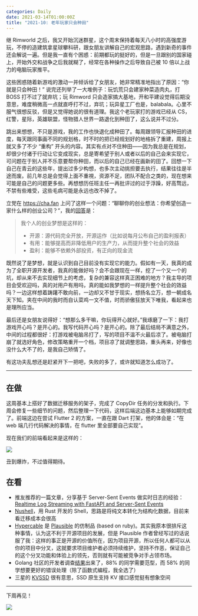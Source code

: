 ```yaml
---
categories: Daily
date: 2021-03-14T01:00:00Z
title: "2021-10: 老年玩家只会种田"
---
```


继 Rimworld 之后，我又开始沉迷群星，这个周末保持着每天八小时的高强度游玩，不停的造建筑拿星球攀科研，跟女朋友讲解自己的宏观思路，遇到新奇的事件还会解说一遍。但是我一直有个困惑：前期都玩的挺好的，但是一旦跟别的国家碰上，开始外交和战争之后我就糊了，经常在各种操作之后导致自己被 10 倍以上战力的电脑玩家推平。

这些困惑随着新游戏的激动一并倾诉给了女朋友，她非常精准地指出了原因：“你就是只会种田！” 说完还列举了一大堆例子：玩饥荒只会建家种菜造肉丸，打 BOSS 打不过了就弃坑；玩 Rimword 只会造家搞大基地，开和平建设觉得后期没意思，难度稍微高一点就直呼打不过，弃坑；玩异星工厂也是，balabala。心里不服气很想反驳，但是又觉得她说的很有道理。我这个老玩家打的游戏已经从 CS，红警，星际，英雄联盟，怪物猎人世界一路退化到种田了，这么说并不过分。

跳出来想想，不只是游戏，我的工作也快退化成种田了。每周跟领导汇报种田的进度，每天跟同事画不同的规划格，时不时的把已经规划好的地格拆了重建，周报上就又多了不少 “重构” 开头的内容。其实有点对不住种田——因为我总是在规划，却很少付诸于行动让它变成现实，总是寄希望于别人或者以后的自己会来实现它，可问题在于别人并不乐意要帮你种田，而以后的自己已经在画新的田了。回想一下自己在青云的这些年，提出过多少构想，也多次主动挑担要去执行，结果往往是半途而废。前几年总是会觉得上面不重視，资源不足，团队不配合之类的，现在想来可能是自己的问题更多些。再想想历任班主任一再批评过的过于浮躁，好高骛远，不禁有些难受，这些毛病可能是永远也改不掉了。

立党在 <https://cha.fan> 上问了这样一个问题：“聊聊你的创业想法：你希望创造一家什么样的创业公司？”，我的[回答](https://cha.fan/questions/5mwGusWoGwEXFTrkffrp/answers/4uGcgo5MuvAwFTjpwRWd)是：

> 我个人的创业梦想是这样的：
> 
> - 开源：源代码完全开放，开源运作（比如说每月公布自己的盈利报表）
> - 有用：能够提高而非降低用户的生产力，从而提升整个社会的效益
> - 盈利：能够不依赖外部投资，有正向的现金流

既然说了是梦想，就是认识到自己目前没有实现它的能力。假如有一天，我真的成为了全职开源开发者，我真的能做好吗？会不会跟现在一样，挖了一个又一个的坑，却从来不去实现细节上的考虑，复杂的兼容这样真正困难的地方？我主导的项目会受欢迎吗，真的对用户有用吗，真的能如我梦想的一样提升整个社会的效益吗？一边这样想着踌躇不敢向前，一边却又不甘于现实，想扬名立万，想一朝成名天下知。夹在中间的我时而自认菜鸡一文不值，时而骄傲狂放天下唯我，看起来也是理所应当。

最后还是女朋友说得好：“想那么多干嘛，你玩得开心就好。”我琢磨了一下：我打游戏开心吗？是开心的。我写代码开心吗？是开心的。除了最后结局不满意之外，中间的过程都很好：打游戏被电脑吊打了，写的项目不温不火最后凉了。被电脑打崩了就选好角色，修改策略重开一个档，项目凉了就调整思路，重头再来，好像也没什么大不了的，是我自己矫情了。

有这功夫乱想还是赶紧开下一把吧，失败的多了，或许就知道怎么成功了。

---

## 在做

这周基本上搭好了数据迁移服务的架子，完成了 CopyDir 任务的分发和执行。下周会修复一些细节的问题，然后整理一下代码，这样后端这边基本上能够如期完成了。前端这边在尝试 Flutter 2 的方案，一直在跟 Dart 打架，他的体会是：“在 web 端几行代码解决的事情，在 flutter 里全部要自己实现”。

现在我们的前端看起来是这样的：

![](tasks.png)

丑到爆炸，不过值得期待。
## 在看

- 推友推荐的一篇文章，分享基于 Server-Sent Events 做实时日志的经验：[Realtime Log Streaming with FastAPI and Server-Sent Events](https://amittallapragada.github.io/docker/fastapi/python/2020/12/23/server-side-events.html)
- [Nushell](https://www.nushell.sh)，用 Rust 开发的 Shell，思路是将纯文本转化为结构化数据，目前来看迁移成本会很高
- [Hypercable](https://github.com/HyperCable/hypercable) 是 [Plausible](https://plausible.io) 的仿制品 (based on ruby)。其实我原本很排斥这种事情，认为这不利于开源项目的发展，但是 Plausible 作者曾经写过的话说服了我：这样的事正是开源的价值所在，因为项目开源，所以任何人都可以从你的项目中分叉，这就要求项目维护者必须持续维护，坚持不作恶，保证自己的这个分叉功能和体验上的领先，否则就有可能被竞争对手占领市场。
- Golang 社区的开发者调查[结果](https://blog.golang.org/survey2020-results)出来了，88% 的同学需要范型，而 58% 的同学想要更好的错误处理（除了函数式编程，我全选了）
- 三星的 [KVSSD](https://github.com/OpenMPDK/KVSSD) 很有意思，SSD 原生支持 KV 接口感觉挺有想象空间

---

下周再见！

![](naihu.jpg)